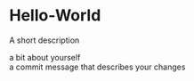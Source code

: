 # Hello-World
A short description

a bit about yourself <br/>
a commit message that describes your changes
